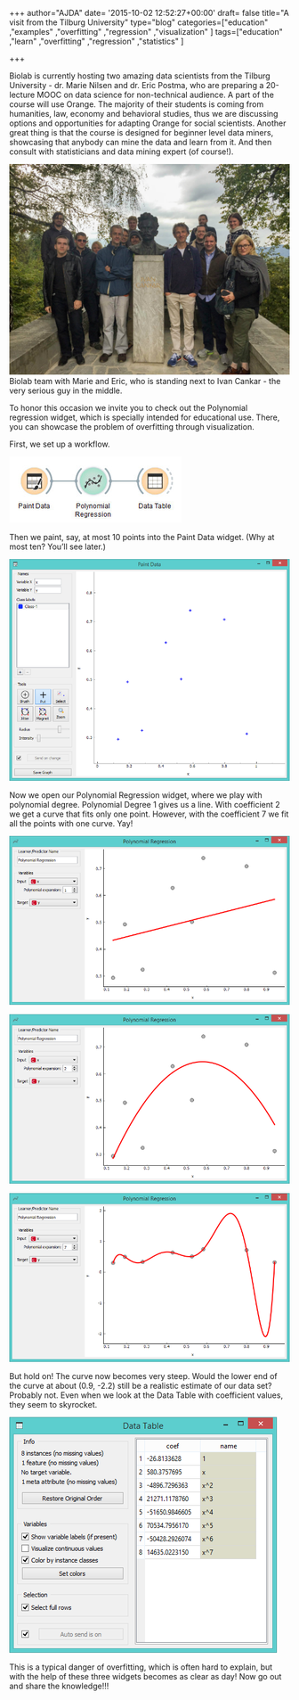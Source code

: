 +++
author="AJDA"
date= '2015-10-02 12:52:27+00:00'
draft= false
title="A visit from the Tilburg University"
type="blog"
categories=["education" ,"examples" ,"overfitting" ,"regression" ,"visualization"  ]
tags=["education" ,"learn" ,"overfitting" ,"regression" ,"statistics" ]

+++

Biolab is currently hosting two amazing data scientists from the Tilburg University - dr. Marie Nilsen and dr. Eric Postma, who are preparing a 20-lecture MOOC on data science for non-technical audience. A part of the course will use Orange. The majority of their students is coming from humanities, law, economy and behavioral studies, thus we are discussing options and opportunities for adapting Orange for social scientists. Another great thing is that the course is designed for beginner level data miners, showcasing that anybody can mine the data and learn from it. And then consult with statisticians and data mining expert (of course!).

[![](/images/2015/10/IMG_26951.jpg)
](http://blog.biolab.si/wp-content/uploads/2015/10/IMG_26951.jpg) Biolab team with Marie and Eric, who is standing next to Ivan Cankar - the very serious guy in the middle.



To honor this occasion we invite you to check out the Polynomial regression widget, which is specially intended for educational use. There, you can showcase the problem of overfitting through visualization.

First, we set up a workflow.

[![](/images/2015/10/blog7.jpg)
](http://blog.biolab.si/wp-content/uploads/2015/10/blog7.jpg)

Then we paint, say, at most 10 points into the Paint Data widget. (Why at most ten? You’ll see later.)

[![](/images/2015/10/blog1.png)
](http://blog.biolab.si/wp-content/uploads/2015/10/blog1.png)



Now we open our Polynomial Regression widget, where we play with polynomial degree. Polynomial Degree 1 gives us a line. With coefficient 2 we get a curve that fits only one point. However, with the coefficient 7 we fit all the points with one curve. Yay!

[![](/images/2015/10/blog2.png)
](http://blog.biolab.si/wp-content/uploads/2015/10/blog2.png)

[![](/images/2015/10/blog3.png)
](http://blog.biolab.si/wp-content/uploads/2015/10/blog3.png)

[![](/images/2015/10/blog5.png)
](http://blog.biolab.si/wp-content/uploads/2015/10/blog5.png)



But hold on! The curve now becomes very steep. Would the lower end of the curve at about (0.9, -2.2) still be a realistic estimate of our data set? Probably not. Even when we look at the Data Table with coefficient values, they seem to skyrocket.

[![](/images/2015/10/blog6.png)
](http://blog.biolab.si/wp-content/uploads/2015/10/blog6.png)



This is a typical danger of overfitting, which is often hard to explain, but with the help of these three widgets becomes as clear as day!
Now go out and share the knowledge!!!
